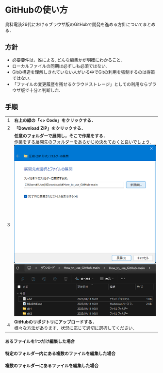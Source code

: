 # GitHubの使い方
鳥科電装26代におけるブラウザ版のGitHubで開発を進める方針についてまとめる．

## 方針
- 必要要件は，誰による, どんな編集かが明確にわかること. 
- ローカルファイルの同期は必ずしも必須ではない. 
- Gitの構造を理解しきれていない人がいる中でGitの利用を強制するのは得策ではない. 
- 「ファイルの変更履歴を残せるクラウドストレージ」としての利用ならブラウザ版で十分と判断した. 

## 手順
|||
|---|---|
|1|**右上の緑の「\<\> Code」をクリックする．**|
|2|**「Download ZIP」をクリックする．**|
|3|**任意のフォルダーで展開し，そこで作業をする．**<br>作業をする展開先のフォルダーをあらかじめ決めておくと良いでしょう．<br><img src="images/Unzipping.png" width="500px"><br><img src="images/Unzipped.png" width="500px">|
|4|**GitHubのリポジトリにアップロードする．**<br>様々な方法があります．状況に応じて適切に選択してください．|

#### あるファイルを1つだけ編集した場合


#### 特定のフォルダー内にある複数のファイルを編集した場合


#### 複数のフォルダーにあるファイルを編集した場合



